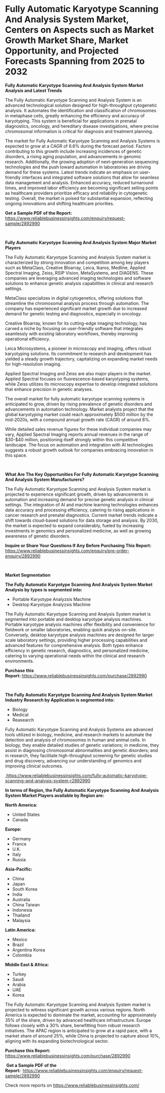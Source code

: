 <p><h1>Fully Automatic Karyotype Scanning And Analysis System Market, Centers on Aspects such as Market Growth Market Share, Market Opportunity, and Projected Forecasts Spanning from 2025 to 2032</h1></p><p><strong>Fully Automatic Karyotype Scanning And Analysis System Market Analysis and Latest Trends</strong></p>
<p><p>The Fully Automatic Karyotype Scanning and Analysis System is an advanced technological solution designed for high-throughput cytogenetic analysis. It automates the identification and classification of chromosomes in metaphase cells, greatly enhancing the efficiency and accuracy of karyotyping. This system is beneficial for applications in prenatal diagnostics, oncology, and hereditary disease investigations, where precise chromosomal information is critical for diagnosis and treatment planning.</p><p>The market for Fully Automatic Karyotype Scanning and Analysis Systems is expected to grow at a CAGR of 6.6% during the forecast period. Factors contributing to this growth include increasing incidences of genetic disorders, a rising aging population, and advancements in genomic research. Additionally, the growing adoption of next-generation sequencing technologies and the push toward automation in laboratories are driving demand for these systems. Latest trends indicate an emphasis on user-friendly interfaces and integrated software solutions that allow for seamless data management and analysis. Enhanced accuracy, reduced turnaround times, and improved labor efficiency are becoming significant selling points as healthcare providers prioritize efficacy and reliability in cytogenetic testing. Overall, the market is poised for substantial expansion, reflecting ongoing innovations and shifting healthcare priorities.</p></p>
<p><strong>Get a Sample PDF of the Report:&nbsp;</strong> <a href="https://www.reliablebusinessinsights.com/enquiry/request-sample/2892990?utm_campaign=3439&utm_medium=2&utm_source=Github&utm_content=ia&utm_term=15032025&utm_id=fully-automatic-karyotype-scanning-and-analysis-system">https://www.reliablebusinessinsights.com/enquiry/request-sample/2892990</a></p>
<p>&nbsp;</p>
<p><strong>Fully Automatic Karyotype Scanning And Analysis System Major Market Players</strong></p>
<p><p>The Fully Automatic Karyotype Scanning and Analysis System market is characterized by strong innovation and competition among key players such as MetaClass, Creative Bloarray, Leica, Ikaros, Medline, Applied Spectral Imaging, Zeiss, RSIP Vision, MetaSystems, and DIAGENS. These companies are leveraging advanced imaging technologies and software solutions to enhance genetic analysis capabilities in clinical and research settings.</p><p>MetaClass specializes in digital cytogenetics, offering solutions that streamline the chromosomal analysis process through automation. The company has experienced significant market growth due to increased demand for genetic testing and diagnostics, especially in oncology.</p><p>Creative Bloarray, known for its cutting-edge imaging technology, has carved a niche by focusing on user-friendly software that integrates seamlessly with existing laboratory workflows, thereby improving operational efficiency.</p><p>Leica Microsystems, a pioneer in microscopy and imaging, offers robust karyotyping solutions. Its commitment to research and development has yielded a steady growth trajectory, capitalizing on expanding market needs for high-resolution imaging.</p><p>Applied Spectral Imaging and Zeiss are also major players in the market. Applied Spectral focuses on fluorescence-based karyotyping systems, while Zeiss utilizes its microscopy expertise to develop integrated solutions that enhance precision in genetic analyses.</p><p>The overall market for fully automatic karyotype scanning systems is anticipated to grow, driven by rising prevalence of genetic disorders and advancements in automation technology. Market analysts project that the global karyotyping market could reach approximately $500 million by the mid-2020s, with a compound annual growth rate (CAGR) of around 8%.</p><p>While detailed sales revenue figures for these individual companies may vary, Applied Spectral Imaging reports annual revenues in the range of $30-$40 million, positioning itself strongly within this competitive landscape. The focus on automation and integration with AI technologies suggests a robust growth outlook for companies embracing innovation in this space.</p></p>
<p>&nbsp;</p>
<p><strong>What Are The Key Opportunities For Fully Automatic Karyotype Scanning And Analysis System Manufacturers?</strong></p>
<p><p>The Fully Automatic Karyotype Scanning and Analysis System market is projected to experience significant growth, driven by advancements in automation and increasing demand for precise genetic analysis in clinical settings. The integration of AI and machine learning technologies enhances data accuracy and processing efficiency, catering to rising applications in cancer research and prenatal diagnostics. Current market trends indicate a shift towards cloud-based solutions for data storage and analysis. By 2030, the market is expected to expand considerably, fueled by increasing investments in genomics and personalized medicine, as well as growing awareness of genetic disorders.</p></p>
<p><strong>Inquire or Share Your Questions If Any Before Purchasing This Report:</strong> <a href="https://www.reliablebusinessinsights.com/enquiry/pre-order-enquiry/2892990?utm_campaign=3439&utm_medium=2&utm_source=Github&utm_content=ia&utm_term=15032025&utm_id=fully-automatic-karyotype-scanning-and-analysis-system">https://www.reliablebusinessinsights.com/enquiry/pre-order-enquiry/2892990</a></p>
<p>&nbsp;</p>
<p><strong>Market Segmentation</strong></p>
<p><strong>The Fully Automatic Karyotype Scanning And Analysis System Market Analysis by types is segmented into:</strong></p>
<p><ul><li>Portable Karyotype Analyzsis Machine</li><li>Desktop Karyotype Analyzsis Machine</li></ul></p>
<p><p>The Fully Automatic Karyotype Scanning and Analysis System market is segmented into portable and desktop karyotype analysis machines. Portable karyotype analysis machines offer flexibility and convenience for fieldwork or smaller laboratories, enabling quick analysis on-site. Conversely, desktop karyotype analysis machines are designed for larger scale laboratory settings, providing higher processing capabilities and advanced features for comprehensive analysis. Both types enhance efficiency in genetic research, diagnostics, and personalized medicine, catering to varying operational needs within the clinical and research environments.</p></p>
<p><strong>Purchase this Report:&nbsp;</strong><a href="https://www.reliablebusinessinsights.com/purchase/2892990?utm_campaign=3439&utm_medium=2&utm_source=Github&utm_content=ia&utm_term=15032025&utm_id=fully-automatic-karyotype-scanning-and-analysis-system">https://www.reliablebusinessinsights.com/purchase/2892990</a></p>
<p>&nbsp;</p>
<p><strong>The Fully Automatic Karyotype Scanning And Analysis System Market Industry Research by Application is segmented into:</strong></p>
<p><ul><li>Biology</li><li>Medical</li><li>Reasearch</li></ul></p>
<p><p>Fully Automatic Karyotype Scanning and Analysis Systems are advanced tools utilized in biology, medicine, and research markets to automate the detection and analysis of chromosomes in human and animal cells. In biology, they enable detailed studies of genetic variations; in medicine, they assist in diagnosing chromosomal abnormalities and genetic disorders; and in research, they facilitate high-throughput screening for genetic studies and drug discovery, advancing our understanding of genomics and improving clinical outcomes.</p></p>
<p><a href="https://www.reliablebusinessinsights.com/fully-automatic-karyotype-scanning-and-analysis-system-r2892990?utm_campaign=3439&utm_medium=2&utm_source=Github&utm_content=ia&utm_term=15032025&utm_id=fully-automatic-karyotype-scanning-and-analysis-system">&nbsp;https://www.reliablebusinessinsights.com/fully-automatic-karyotype-scanning-and-analysis-system-r2892990</a></p>
<p><strong>In terms of Region, the Fully Automatic Karyotype Scanning And Analysis System Market Players available by Region are:</strong></p>
<p>
    <p> <strong> North America: </strong>
        <ul>
            <li>United States</li>
            <li>Canada</li>
        </ul>
        </p> 
    <p> <strong> Europe: </strong>
        <ul>
            <li>Germany</li>
            <li>France</li>
            <li>U.K.</li>
            <li>Italy</li>
            <li>Russia</li>
        </ul>
        </p> 
    <p> <strong> Asia-Pacific: </strong>
        <ul>
            <li>China</li>
            <li>Japan</li>
            <li>South Korea</li>
            <li>India</li>
            <li>Australia</li>
            <li>China Taiwan</li>
            <li>Indonesia</li>
            <li>Thailand</li>
            <li>Malaysia</li>
        </ul>
        </p> 
    <p> <strong> Latin America: </strong>
        <ul>
            <li>Mexico</li>
            <li>Brazil</li>
            <li>Argentina Korea</li>
            <li>Colombia</li>
        </ul>
        </p> 
    <p> <strong> Middle East & Africa: </strong>
        <ul>
            <li>Turkey</li>
            <li>Saudi</li>
            <li>Arabia</li>
            <li>UAE</li>
            <li>Korea</li>
        </ul>
    </p>
    </p>
<p><p>The Fully Automatic Karyotype Scanning and Analysis System market is projected to witness significant growth across various regions. North America is expected to dominate the market, accounting for approximately 35% of the share, driven by advanced healthcare infrastructure. Europe follows closely with a 30% share, benefitting from robust research initiatives. The APAC region is anticipated to grow at a rapid pace, with a market share of around 25%, while China is projected to capture about 10%, aligning with its expanding biotechnological sector.</p></p>
<p><strong>Purchase this Report: </strong><a href="https://www.reliablebusinessinsights.com/purchase/2892990?utm_campaign=3439&utm_medium=2&utm_source=Github&utm_content=ia&utm_term=15032025&utm_id=fully-automatic-karyotype-scanning-and-analysis-system">https://www.reliablebusinessinsights.com/purchase/2892990</a></p>
<p>&nbsp;<strong>Get a Sample PDF of the Report:&nbsp;&nbsp;</strong><a href="https://www.reliablebusinessinsights.com/enquiry/request-sample/2892990?utm_campaign=3439&utm_medium=2&utm_source=Github&utm_content=ia&utm_term=15032025&utm_id=fully-automatic-karyotype-scanning-and-analysis-system">https://www.reliablebusinessinsights.com/enquiry/request-sample/2892990</a></p>
<p><strong></strong></p>
<p>Check more reports on <a href="https://www.reliablebusinessinsights.com/?utm_campaign=3439&utm_medium=2&utm_source=Github&utm_content=ia&utm_term=15032025&utm_id=fully-automatic-karyotype-scanning-and-analysis-system">https://www.reliablebusinessinsights.com/</a></p>